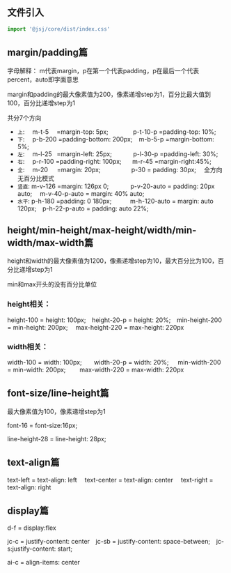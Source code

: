 ## 文件引入
````js static
import '@jsj/core/dist/index.css'
````

## margin/padding篇
字母解释： m代表margin，p在第一个代表padding，p在最后一个代表percent，auto即字面意思

margin和padding的最大像素值为200，像素递增step为1，百分比最大值到100，百分比递增step为1

共分7个方向
- `上`:&ensp;&ensp;  m-t-5&ensp;&ensp; =margin-top: 5px; &ensp;&ensp;&ensp;&ensp;&ensp;&ensp;&ensp; p-t-10-p  =padding-top: 10%;
- `下`:&ensp;&ensp;  p-b-200    =padding-bottom: 200px; &ensp; m-b-5-p   =margin-bottom: 5%;
- `左`:&ensp;&ensp;  m-l-25 &ensp;=margin-left: 25px;&ensp;&ensp;&ensp;&ensp;&ensp;&ensp;&ensp;p-l-30-p  =padding-left: 30%;
- `右`:&ensp;&ensp;  p-r-100     =padding-right: 100px; &ensp;&ensp;&ensp;m-r-45 =margin-right:45%;
- `全`:&ensp;&ensp;  m-20&ensp;&ensp;&ensp;=margin: 20px;   &ensp;&ensp; &ensp;&ensp;&ensp;&ensp;&ensp;&ensp;&ensp;p-30  = padding: 30px;  &ensp;&ensp;全方向无百分比模式
- `竖直`: m-v-126  =margin: 126px 0;  &ensp;&ensp;  &ensp;&ensp;&ensp;&ensp;p-v-20-auto = padding: 20px auto; &ensp;&ensp;m-v-40-p-auto = margin: 40% auto;
- `水平`: p-h-180  =padding: 0 180px; &ensp;&ensp;&ensp;&ensp;&ensp;  m-h-120-auto = margin: auto 120px;&ensp;&ensp;p-h-22-p-auto = padding: auto 22%;


## height/min-height/max-height/width/min-width/max-width篇
height和width的最大像素值为1200，像素递增step为10，最大百分比为100，百分比递增step为1

min和max开头的没有百分比单位

### height相关：
height-100  = height: 100px;&ensp;&ensp;height-20-p = height: 20%;&ensp;&ensp;min-height-200 = min-height: 200px; &ensp;&ensp;max-height-220 = max-height: 220px

### width相关：
width-100  = width: 100px;&ensp;&ensp;&ensp;&ensp;width-20-p = width: 20%;&ensp;&ensp;&ensp;min-width-200 = min-width: 200px; &ensp;&ensp;&ensp;&ensp;max-width-220 = max-width: 220px

## font-size/line-height篇
最大像素值为100，像素递增step为1

font-16   = font-size:16px;

line-height-28  = line-height: 28px;

## text-align篇
text-left  = text-align: left   &ensp;&ensp;text-center = text-align: center  &ensp;&ensp;text-right = text-align: right

## display篇
d-f = display:flex&ensp;&ensp;

jc-c = justify-content: center&ensp;&ensp;jc-sb = justify-content: space-between;&ensp;&ensp;jc-s:justify-content: start;

ai-c = align-items: center